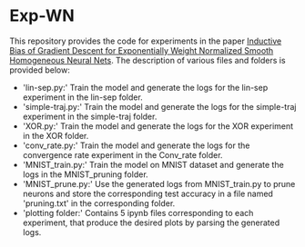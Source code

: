 # Exp-WN

This repository provides the code for experiments in the paper [Inductive Bias of Gradient Descent for Exponentially Weight Normalized Smooth Homogeneous Neural Nets](https://arxiv.org/abs/2010.12909). The description of various files and folders is provided below:

* 'lin-sep.py:' Train the model and generate the logs for the lin-sep experiment in the lin-sep folder.
* 'simple-traj.py:' Train the model and generate the logs for the simple-traj experiment in the simple-traj folder.
* 'XOR.py:' Train the model and generate the logs for the XOR experiment in the XOR folder.
* 'conv_rate.py:' Train the model and generate the logs for the convergence rate experiment in the Conv_rate folder.
* 'MNIST_train.py:' Train the model on MNIST dataset and generate the logs in the MNIST_pruning folder.
* 'MNIST_prune.py:' Use the generated logs from MNIST_train.py to prune neurons and store the corresponding test accuracy in a file named 'pruning.txt' in the                    corresponding folder.
* 'plotting folder:' Contains 5 ipynb files corresponding to each experiment, that produce the desired plots by parsing the generated logs. 
